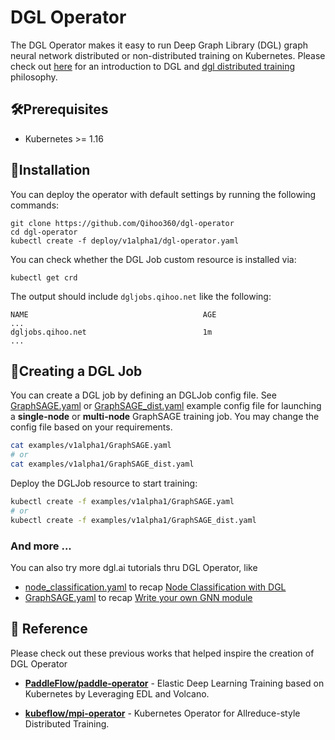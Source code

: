 # DGL Operator

The DGL Operator makes it easy to run Deep Graph Library (DGL) graph neural network distributed or non-distributed training on Kubernetes. Please check out [here](https://www.dgl.ai/) for an introduction to DGL and [dgl distributed training](https://docs.dgl.ai/guide/distributed.html) philosophy.

## 🛠Prerequisites
- Kubernetes >= 1.16

## 🚀Installation
You can deploy the operator with default settings by running the following commands:

```
git clone https://github.com/Qihoo360/dgl-operator
cd dgl-operator
kubectl create -f deploy/v1alpha1/dgl-operator.yaml
```

You can check whether the DGL Job custom resource is installed via:
```
kubectl get crd
```

The output should include `dgljobs.qihoo.net` like the following:
```
NAME                                       AGE
...
dgljobs.qihoo.net                          1m
...
```

## 🔬Creating a DGL Job
You can create a DGL job by defining an DGLJob config file. See [GraphSAGE.yaml](https://github.com/Qihoo360/dgl-operator/blob/master/examples/v1alpha1/GraphSAGE.yaml) or [GraphSAGE_dist.yaml](https://github.com/Qihoo360/dgl-operator/blob/master/examples/v1alpha1/GraphSAGE_dist.yaml) example config file for launching a __single-node__ or __multi-node__ GraphSAGE training job. You may change the config file based on your requirements.

```bash
cat examples/v1alpha1/GraphSAGE.yaml
# or
cat examples/v1alpha1/GraphSAGE_dist.yaml
```

Deploy the DGLJob resource to start training:
```bash
kubectl create -f examples/v1alpha1/GraphSAGE.yaml
# or
kubectl create -f examples/v1alpha1/GraphSAGE_dist.yaml
```

### And more ...
You can also try more dgl.ai tutorials thru DGL Operator, like
- [node_classification.yaml](https://github.com/Qihoo360/dgl-operator/blob/master/examples/v1alpha1/node_classification.yaml) to recap [Node Classification with DGL](https://docs.dgl.ai/tutorials/blitz/1_introduction.html)
- [GraphSAGE.yaml](https://github.com/Qihoo360/dgl-operator/blob/master/examples/v1alpha1/GraphSAGE.yaml) to recap [Write your own GNN module](https://docs.dgl.ai/tutorials/blitz/3_message_passing.html)

## 💭 Reference
Please check out these previous works that helped inspire the creation of DGL Operator

- **[PaddleFlow/paddle-operator](https://github.com/PaddleFlow/paddle-operator)** - Elastic Deep Learning Training based on Kubernetes by Leveraging EDL and Volcano.

- **[kubeflow/mpi-operator](https://github.com/kubeflow/mpi-operator)** - Kubernetes Operator for Allreduce-style Distributed Training.